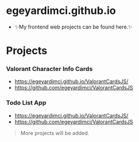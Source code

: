 # egeyardimci.github.io

- ✨My frontend web projects can be found here.✨

# Projects

### Valorant Character Info Cards
- https://egeyardimci.github.io/ValorantCardsJS/
- https://github.com/egeyardimci/ValorantCardsJS

### Todo List App
- https://egeyardimci.github.io/ValorantCardsJS/
- https://github.com/egeyardimci/ValorantCardsJS

> More projects will be added.
